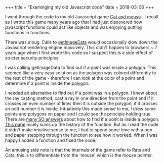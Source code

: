 +++
title = "Examinging my old Javascript code"
date = 2018-03-06
+++

I went through the code to my old Javascript game [Cat and mouse](https://www.nuclearcarrot.co.uk/html5/cat-and-mouse/) . I recall as I wrote this game many years ago that I had just discovered how javascript functions could act like objects and was enjoying putting functions in functions.

There was a bug. Calls to [getImageData](https://www.w3schools.com/tags/canvas_getimagedata.asp) would occasionally slow down the Javascript rendering engine massively. This didn't happen to browsers ~ 7 years ago when I first wrote this code so I suspect this is a side effect of stricter security principles.

I was calling getImageData to find out if a point was inside a polygon. This seemed like a very easy solution as the polygon was colored differently to the rest of the game - therefore I can look at the color of a point and determine if a point is inside the polygon.

I needed an alternative to find out if a point was in a polygon. I knew about the ray casting method; cast a ray in one direction from the point and if it crosses an even number of lines then it is outside the polygon, if it crosses an odd number it is inside. Intuatively this made sense to me, I drew some points and polygons on paper and I could see the principle holding true.
There are [many SO answers](https://stackoverflow.com/questions/22521982/js-check-if-point-inside-a-polygon) about how to find if a point is inside a polygon. [This page](https://wrf.ecse.rpi.edu//Research/Short_Notes/pnpoly.html) nicely sums up the history of the function. But as I read the code it didn't make intuitive sense to me, I had to spend some time with a pen and paper stepping through the function to see how it worked. When I was happy I added a function and fixed the code.

An amusing side note is that the internals of the game refer to Rats and Cats, this is to differentiate from the 'mouse' which is the mouse pointer.


